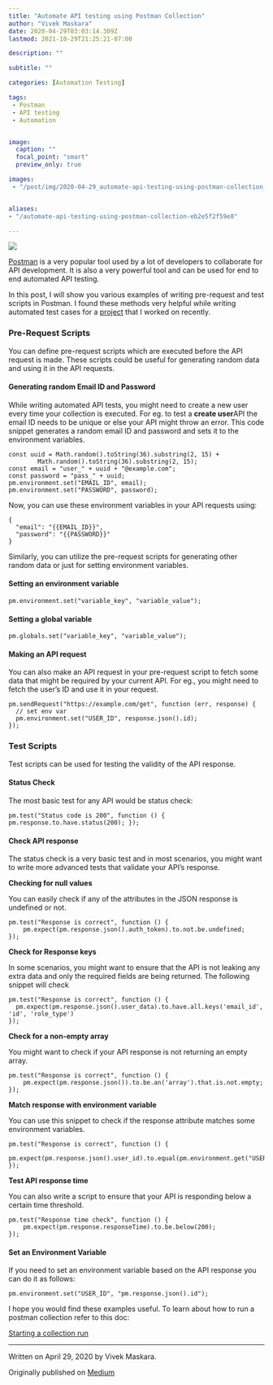 ```yaml
---
title: "Automate API testing using Postman Collection"
author: "Vivek Maskara"
date: 2020-04-29T03:03:14.309Z
lastmod: 2021-10-29T21:25:21-07:00

description: ""

subtitle: ""

categories: [Automation Testing]

tags:
 - Postman
 - API testing
 - Automation


image:
  caption: ""
  focal_point: "smart"
  preview_only: true

images:
 - "/post/img/2020-04-29_automate-api-testing-using-postman-collection_0.jpeg"


aliases:
- "/automate-api-testing-using-postman-collection-eb2e5f2f59e8"

---
```


![](/post/img/2020-04-29_automate-api-testing-using-postman-collection_0.jpeg#layoutTextWidth)

[Postman](https://www.postman.com/) is a very popular tool used by a lot of developers to collaborate for API development. It is also a very powerful tool and can be used for end to end automated API testing.

In this post, I will show you various examples of writing pre-request and test scripts in Postman. I found these methods very helpful while writing automated test cases for a [project](https://pperesponsenetwork.asu.edu/) that I worked on recently.

### Pre-Request Scripts

You can define pre-request scripts which are executed before the API request is made. These scripts could be useful for generating random data and using it in the API requests.

#### Generating random Email ID and Password

While writing automated API tests, you might need to create a new user every time your collection is executed. For eg. to test a **create user**API the email ID needs to be unique or else your API might throw an error. This code snippet generates a random email ID and password and sets it to the environment variables.

```
const uuid = Math.random().toString(36).substring(2, 15) +
        Math.random().toString(36).substring(2, 15);
const email = "user_" + uuid + "@example.com";
const password = "pass_" + uuid;
pm.environment.set("EMAIL_ID", email);
pm.environment.set("PASSWORD", password);
```

Now, you can use these environment variables in your API requests using:

```
{
  "email": "{{EMAIL_ID}}",
  "password": "{{PASSWORD}}"
}
```

Similarly, you can utilize the pre-request scripts for generating other random data or just for setting environment variables.

#### Setting an environment variable

```
pm.environment.set("variable_key", "variable_value");
```

#### Setting a global variable

```
pm.globals.set("variable_key", "variable_value");
```

#### Making an API request

You can also make an API request in your pre-request script to fetch some data that might be required by your current API. For eg., you might need to fetch the user’s ID and use it in your request.

```
pm.sendRequest("https://example.com/get", function (err, response) {
  // set env var
  pm.environment.set("USER_ID", response.json().id);
});
```

### Test Scripts

Test scripts can be used for testing the validity of the API response.

#### Status Check

The most basic test for any API would be status check:

```
pm.test("Status code is 200", function () { pm.response.to.have.status(200); });
```

#### Check API response

The status check is a very basic test and in most scenarios, you might want to write more advanced tests that validate your API’s response.

**Checking for null values**

You can easily check if any of the attributes in the JSON response is undefined or not.

```
pm.test("Response is correct", function () {
    pm.expect(pm.response.json().auth_token).to.not.be.undefined;
});
```

**Check for Response keys**

In some scenarios, you might want to ensure that the API is not leaking any extra data and only the required fields are being returned. The following snippet will check

```
pm.test("Response is correct", function () {
  pm.expect(pm.response.json().user_data).to.have.all.keys('email_id', 'id', 'role_type')
});
```

**Check for a non-empty array**

You might want to check if your API response is not returning an empty array.

```
pm.test("Response is correct", function () {
    pm.expect(pm.response.json()).to.be.an('array').that.is.not.empty;
});
```

**Match response with environment variable**

You can use this snippet to check if the response attribute matches some environment variables.

```
pm.test("Response is correct", function () {
  pm.expect(pm.response.json().user_id).to.equal(pm.environment.get("USER_ID"))
});
```

**Test API response time**

You can also write a script to ensure that your API is responding below a certain time threshold.

```
pm.test("Response time check", function () {
    pm.expect(pm.response.responseTime).to.be.below(200);
});
```

#### **Set an Environment Variable**

If you need to set an environment variable based on the API response you can do it as follows:

```
pm.environment.set("USER_ID", "pm.response.json().id");
```

I hope you would find these examples useful. To learn about how to run a postman collection refer to this doc:

[Starting a collection run](https://learning.postman.com/docs/postman/collection-runs/starting-a-collection-run/ "https://learning.postman.com/docs/postman/collection-runs/starting-a-collection-run/")

* * *
Written on April 29, 2020 by Vivek Maskara.

Originally published on [Medium](https://medium.com/@maskaravivek/automate-api-testing-using-postman-collection-eb2e5f2f59e8)
